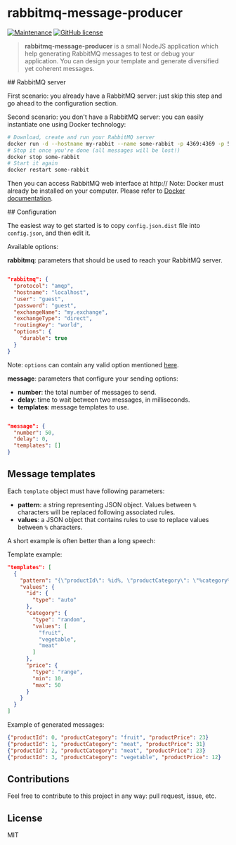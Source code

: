# rabbitmq-message-producer 
[![Maintenance](https://img.shields.io/badge/Maintained%3F-yes-green.svg)](https://GitHub.com/DavidLevayer/rabbitmq-message-producer/graphs/commit-activity) [![GitHub license](https://img.shields.io/github/license/Naereen/StrapDown.js.svg)](https://github.com/DavidLevayer/rabbitmq-message-producer/blob/master/LICENSE)



> **rabbitmq-message-producer** is a small NodeJS application which help generating RabbitMQ messages to test or debug your application. You can design your template and generate diversified yet coherent messages.

## RabbitMQ server

First scenario: you already have a RabbitMQ server: just skip this step and go ahead to the configuration section.

Second scenario: you don't have a RabbitMQ server: you can easily instantiate one using Docker technology:

```bash
# Download, create and run your RabbitMQ server
docker run -d --hostname my-rabbit --name some-rabbit -p 4369:4369 -p 5671:5671 -p 5672:5672 -p 15672:15672 rabbitmq
# Stop it once you're done (all messages will be lost!)
docker stop some-rabbit
# Start it again
docker restart some-rabbit
```
Then you can access RabbitMQ web interface at http://
Note: Docker must already be installed on your computer. Please refer to [Docker documentation](https://docs.docker.com/install/).

## Configuration

The easiest way to get started is to copy `config.json.dist` file into `config.json`, and then edit it.

Available options:

**rabbitmq**: parameters that should be used to reach your RabbitMQ server.
```json

"rabbitmq": {
  "protocol": "amqp",
  "hostname": "localhost",
  "user": "guest",
  "password": "guest",
  "exchangeName": "my.exchange",
  "exchangeType": "direct",
  "routingKey": "world",
  "options": {
    "durable": true
  }
}  
```

Note: `options` can contain any valid option mentioned [here](http://www.squaremobius.net/amqp.node/channel_api.html#channel_assertExchange).

**message**: parameters that configure your sending options:

* **number**: the total number of messages to send.
* **delay**: time to wait between two messages, in milliseconds.
* **templates**: message templates to use.
```json

"message": {
  "number": 50,
  "delay": 0,
  "templates": []
}
```

## Message templates

Each `template` object must have following parameters:

* **pattern**: a string representing JSON object. Values between `%` characters will be replaced following associated rules.
* **values**: a JSON object that contains rules to use to replace values between `%` characters.

A short example is often better than a long speech:

Template example:
```json
"templates": [
  {
    "pattern": "{\"productId\": %id%, \"productCategory\": \"%category%\", \"productPrice\": %price%}",
    "values": {
      "id": {
        "type": "auto"
      },
      "category": {
        "type": "random",
        "values": [
          "fruit",
          "vegetable",
          "meat"
        ]
      },
      "price": {
        "type": "range",
        "min": 10,
        "max": 50
      }
    }
  }
]
```

Example of generated messages:
```json
{"productId": 0, "productCategory": "fruit", "productPrice": 23}
{"productId": 1, "productCategory": "meat", "productPrice": 31}
{"productId": 2, "productCategory": "meat", "productPrice": 23}
{"productId": 3, "productCategory": "vegetable", "productPrice": 12}
```

## Contributions

Feel free to contribute to this project in any way: pull request, issue, etc.

## License

MIT
